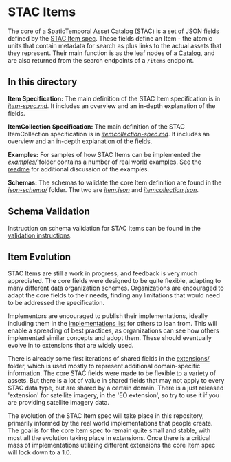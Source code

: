 # STAC Items

The core of a SpatioTemporal Asset Catalog (STAC) is a set of JSON fields defined by the 
[STAC Item spec](item-spec.md). These fields define an Item - the atomic units that contain 
metadata for search as plus links to the actual assets that they represent. Their main function 
is as the leaf nodes of a [Catalog](../catalog-spec/README.md), and are also returned from the search
endpoints of a `/items` endpoint.

## In this directory

**Item Specification:** The main definition of the STAC Item specification is in 
*[item-spec.md](item-spec.md)*. It includes an overview and an in-depth explanation of the fields.

**ItemCollection Specification:** The main definition of the STAC ItemCollection specification is in 
*[itemcollection-spec.md](itemcollection-spec.md)*. It includes an overview and an in-depth explanation of the fields.

**Examples:** For samples of how STAC Items can be implemented the *[examples/](examples/)* folder 
contains a number of real world examples. See the [readme](examples/README.md) for additional 
discussion of the examples.

**Schemas:** The schemas to validate the core Item definition are found in the 
*[json-schema/](json-schema/)* folder. The two are *[item.json](json-schema/item.json)* and *[itemcollection.json](json-schema/itemcollection.json)*.

## Schema Validation

Instruction on schema validation for STAC Items can be found in the [validation instructions](../validation/README.md).

## Item Evolution 

STAC Items are still a work in progress, and feedback is very much appreciated. The core fields 
were designed to be quite flexible, adapting to many different data organization schemes. 
Organizations are encouraged to adapt the core fields to their needs, finding any limitations that 
would need to be addressed the specification.

Implementors are encouraged to publish their implementations, ideally including them in the 
[implementations list](../implementations.md) for others to lean from.
This will enable a spreading of best practices, as organizations can see how others implemented
similar concepts and adopt them. These should eventually evolve in to extensions that are widely 
used.

There is already some first iterations of shared fields in the [extensions/](../extensions/README.md) 
folder, which is used mostly to represent additional domain-specific information. The core STAC 
fields were made to be flexible to a variety of assets. But there is a lot of value in shared 
fields that may not apply to every STAC data type, but are shared by a certain domain. There is a 
just released 'extension' for satellite imagery, in the 'EO extension', so try to use it if you
are providing satellite imagery data. 


The evolution of the STAC Item spec will take place in this repository, primarily informed by the 
real world implementations that people create. The goal is for the core Item spec to remain
quite small and stable, with most all the evolution taking place in extensions. Once there is 
a critical mass of implementations utilizing different extensions the core Item spec will lock
down to a 1.0.
